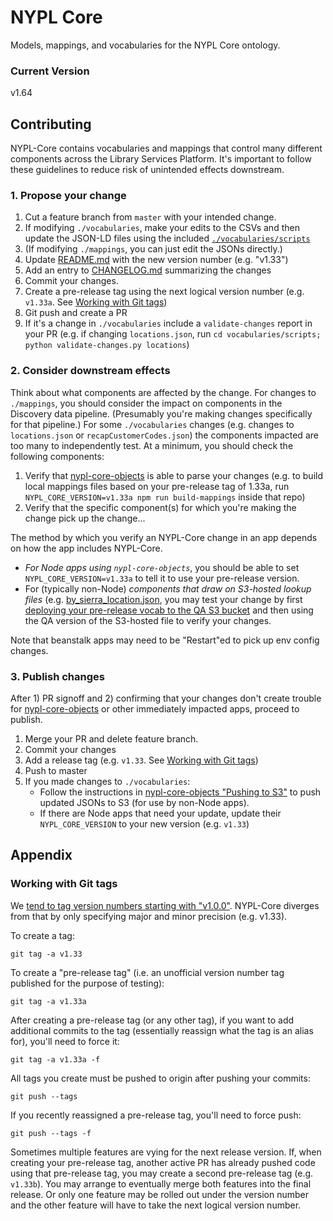 # NYPL Core

Models, mappings, and vocabularies for the NYPL Core ontology.

### Current Version

v1.64

## Contributing

NYPL-Core contains vocabularies and mappings that control many different components across the Library Services Platform. It's important to follow these guidelines to reduce risk of unintended effects downstream.

### 1. Propose your change

1. Cut a feature branch from `master` with your intended change.
2. If modifying `./vocabularies`, make your edits to the CSVs and then update the JSON-LD files using the included [`./vocabularies/scripts`](./vocabularies/scripts)
3. (If modifying `./mappings`, you can just edit the JSONs directly.)
4. Update [README.md](README.md#current-version) with the new version number (e.g. "v1.33")
5. Add an entry to [CHANGELOG.md](CHANGELOG.md) summarizing the changes
6. Commit your changes.
7. Create a pre-release tag using the next logical version number (e.g. `v1.33a`. See [Working with Git tags](#working-with-git-tags))
8. Git push and create a PR
9. If it's a change in `./vocabularies` include a `validate-changes` report in your PR (e.g. if changing `locations.json`, run `cd vocabularies/scripts; python validate-changes.py locations`)

### 2. Consider downstream effects

Think about what components are affected by the change. For changes to `./mappings`, you should consider the impact on components in the Discovery data pipeline. (Presumably you're making changes specifically for that pipeline.) For some `./vocabularies` changes (e.g. changes to `locations.json` or `recapCustomerCodes.json`) the components impacted are too many to independently test. At a minimum, you should check the following components:

1. Verify that [nypl-core-objects](https://github.com/NYPL/nypl-core-objects) is able to parse your changes (e.g. to build local mappings files based on your pre-release tag of 1.33a, run `NYPL_CORE_VERSION=v1.33a npm run build-mappings` inside that repo)
2. Verify that the specific component(s) for which you're making the change pick up the change...

The method by which you verify an NYPL-Core change in an app depends on how the app includes NYPL-Core.
* _For Node apps using `nypl-core-objects`_, you should be able to set `NYPL_CORE_VERSION=v1.33a` to tell it to use your pre-release version.
* For (typically non-Node) _components that draw on S3-hosted lookup files_ (e.g. [by_sierra_location.json](https://s3.amazonaws.com/nypl-core-objects-mapping-production/by_sierra_location.json), you may test your change by first [deploying your pre-release vocab to the QA S3 bucket](https://github.com/NYPL/nypl-core-objects#pushing-to-s3) and then using the QA version of the S3-hosted file to verify your changes.

Note that beanstalk apps may need to be "Restart"ed to pick up env config changes.

### 3. Publish changes

After 1) PR signoff and 2) confirming that your changes don't create trouble for [nypl-core-objects](https://github.com/NYPL/nypl-core-objects) or other immediately impacted apps, proceed to publish.

1. Merge your PR and delete feature branch.
2. Commit your changes
3. Add a release tag (e.g. `v1.33`. See [Working with Git tags](#working-with-git-tags))
4. Push to master
5. If you made changes to `./vocabularies`:
   - Follow the instructions in [nypl-core-objects "Pushing to S3"](https://github.com/NYPL/nypl-core-objects#pushing-to-s3) to push updated JSONs to S3 (for use by non-Node apps).
   - If there are Node apps that need your update, update their `NYPL_CORE_VERSION` to your new version (e.g. `v1.33`)

## Appendix

### Working with Git tags

We [tend to tag version numbers starting with "v1.0.0"](https://github.com/NYPL/engineering-general/blob/master/standards/versioning.md). NYPL-Core diverges from that by only specifying major and minor precision (e.g. v1.33).

To create a tag:

```
git tag -a v1.33
```

To create a "pre-release tag" (i.e. an unofficial version number tag published for the purpose of testing):

```
git tag -a v1.33a
```

After creating a pre-release tag (or any other tag), if you want to add additional commits to the tag (essentially reassign what the tag is an alias for), you'll need to force it:

```
git tag -a v1.33a -f
```

All tags you create must be pushed to origin after pushing your commits:

```
git push --tags
```

If you recently reassigned a pre-release tag, you'll need to force push:

```
git push --tags -f
```

Sometimes multiple features are vying for the next release version. If, when creating your pre-release tag, another active PR has already pushed code using that pre-release tag, you may create a second pre-release tag (e.g. `v1.33b`). You may arrange to eventually merge both features into the final release. Or only one feature may be rolled out under the version number and the other feature will have to take the next logical version number.
